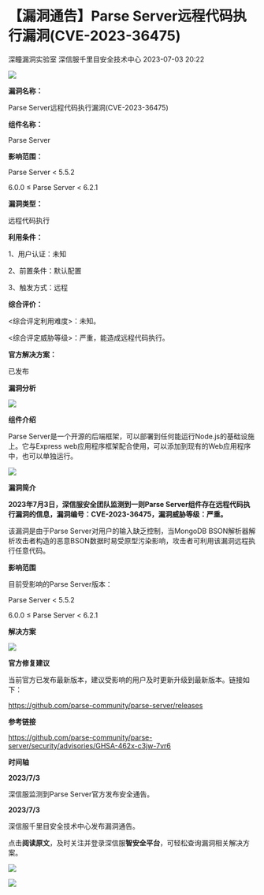 #  【漏洞通告】Parse Server远程代码执行漏洞(CVE-2023-36475)   
深瞳漏洞实验室  深信服千里目安全技术中心   2023-07-03 20:22  
  
![](https://mmbiz.qpic.cn/mmbiz_gif/w8NHw6tcQ5wqicZGVRKXkCKQVevStQ3biaSBXvwpiaUJxeQUicibCZ9pt0xicEuYUvLic32zZhq9rWtibSWgAEAVgsodKw/640?wx_fmt=gif "")  
  
**漏洞名称：**  
  
Parse Server远程代码执行漏洞(CVE-2023-36475)  
  
**组件名称：**  
  
Parse Server   
  
**影响范围：**  
  
Parse Server < 5.5.2  
  
6.0.0 ≤ Parse Server < 6.2.1  
  
**漏洞类型：**  
  
远程代码执行  
  
**利用条件：**  
  
1、用户认证：未知  
  
2、前置条件：默认配置  
  
3、触发方式：远程  
  
**综合评价：**  
  
<综合评定利用难度>：未知。  
  
<综合评定威胁等级>：严重，能造成远程代码执行。  
  
**官方解决方案：**  
  
已发布  
  
  
  
  
  
**漏洞分析**  
  
![](https://mmbiz.qpic.cn/mmbiz_gif/w8NHw6tcQ5wqicZGVRKXkCKQVevStQ3biaFWYWSux1AGRDMPhAdbg48fQzs56jcazfpchGqe0O1lNZ1AaAJonZMA/640?wx_fmt=gif "")  
  
**组件介绍**  
  
Parse Server是一个开源的后端框架，可以部署到任何能运行Node.js的基础设施上。它与Express web应用程序框架配合使用，可以添加到现有的Web应用程序中，也可以单独运行。  
  
![](https://mmbiz.qpic.cn/mmbiz_gif/w8NHw6tcQ5wqicZGVRKXkCKQVevStQ3biaFWYWSux1AGRDMPhAdbg48fQzs56jcazfpchGqe0O1lNZ1AaAJonZMA/640?wx_fmt=gif "")  
  
**漏洞简介**  
  
**2023年7月3日，深信服安全团队监测到一则Parse Server组件存在远程代码执行漏洞的信息，漏洞编号：CVE-2023-36475，漏洞威胁等级：严重。**  
  
  
该漏洞是由于Parse Server对用户的输入缺乏控制，当MongoDB BSON解析器解析攻击者构造的恶意BSON数据时易受原型污染影响，攻击者可利用该漏洞远程执行任意代码。  
  
  
**影响范围**  
  
目前受影响的Parse Server版本：  
  
Parse Server < 5.5.2  
  
6.0.0 ≤ Parse Server < 6.2.1  
  
  
**解决方案**  
  
![](https://mmbiz.qpic.cn/mmbiz_gif/w8NHw6tcQ5wqicZGVRKXkCKQVevStQ3biaFWYWSux1AGRDMPhAdbg48fQzs56jcazfpchGqe0O1lNZ1AaAJonZMA/640?wx_fmt=gif "")  
  
**官方修复建议**  
  
  
当前官方已发布最新版本，建议受影响的用户及时更新升级到最新版本。链接如下：  
  
https://github.com/parse-community/parse-server/releases  
  
  
**参考链接**  
  
  
https://github.com/parse-community/parse-server/security/advisories/GHSA-462x-c3jw-7vr6  
  
  
**时间轴**  
  
  
  
**2023/7/3**  
  
深信服监测到Parse Server官方发布安全通告。  
  
  
**2023/7/3**  
  
深信服千里目安全技术中心发布漏洞通告。  
  
  
点击**阅读原文**，及时关注并登录深信服**智安全平台**，可轻松查询漏洞相关解决方案。  
  
![](https://mmbiz.qpic.cn/mmbiz_png/w8NHw6tcQ5wqicZGVRKXkCKQVevStQ3biat2WgvfUOtJDFUZvfbcLmYFAbABuWX1RAYibibdv3X73dWpoK1bxCQ05Q/640?wx_fmt=png "")  
  
![](https://mmbiz.qpic.cn/mmbiz_jpg/w8NHw6tcQ5wqicZGVRKXkCKQVevStQ3bia4RBVCrI7ib0uicc2WfbOm0RkJfHq9XXkpyzfiam0WLS92jVt8ib14uicicZg/640?wx_fmt=jpeg "")  
  
  
